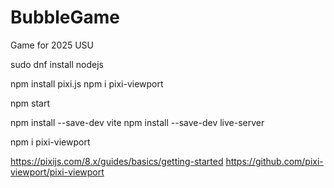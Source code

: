 # BubbleGame
Game for 2025 USU 

sudo dnf install nodejs

npm install pixi.js
npm i pixi-viewport

npm start

npm install --save-dev vite
npm install --save-dev live-server

npm i pixi-viewport


https://pixijs.com/8.x/guides/basics/getting-started
https://github.com/pixi-viewport/pixi-viewport